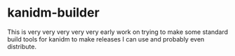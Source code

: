 # kanidm-builder

This is very very very very very early work on trying to make some standard build tools for kanidm to make releases I can use and probably even distribute.